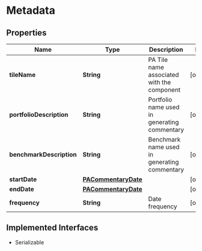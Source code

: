

# Metadata


## Properties

Name | Type | Description | Notes
------------ | ------------- | ------------- | -------------
**tileName** | **String** | PA Tile name associated with the component |  [optional]
**portfolioDescription** | **String** | Portfolio name used in generating commentary |  [optional]
**benchmarkDescription** | **String** | Benchmark name used in generating commentary |  [optional]
**startDate** | [**PACommentaryDate**](PACommentaryDate.md) |  |  [optional]
**endDate** | [**PACommentaryDate**](PACommentaryDate.md) |  |  [optional]
**frequency** | **String** | Date frequency |  [optional]


## Implemented Interfaces

* Serializable


